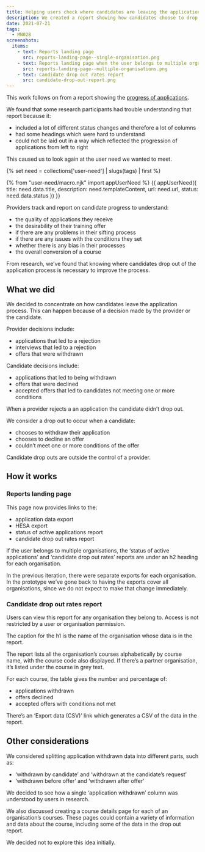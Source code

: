 ```yaml
---
title: Helping users check where candidates are leaving the application process
description: We created a report showing how candidates choose to drop out of applying
date: 2021-07-21
tags:
  - MN028
screenshots:
  items:
    - text: Reports landing page
      src: reports-landing-page--single-organisation.png
    - text: Reports landing page when the user belongs to multiple organisations
      src: reports-landing-page--multiple-organisations.png
    - text: Candidate drop out rates report
      src: candidate-drop-out-report.png
---
```


This work follows on from a report showing the [progress of applications](/providing-status-and-progress-reports-alongside-data-exports).

We found that some research participants had trouble understanding that report because it:

- included a lot of different status changes and therefore a lot of columns
- had some headings which were hard to understand
- could not be laid out in a way which reflected the progression of applications from left to right

This caused us to look again at the user need we wanted to meet.

{% set need = collections['user-need'] | slugs(tags) | first %}

{% from "user-need/macro.njk" import appUserNeed %}
{{ appUserNeed({
  title: need.data.title,
  description: need.templateContent,
  url: need.url,
  status: need.data.status
}) }}

Providers track and report on candidate progress to understand:

- the quality of applications they receive
- the desirability of their training offer
- if there are any problems in their sifting process
- if there are any issues with the conditions they set
- whether there is any bias in their processes
- the overall conversion of a course

From research, we’ve found that knowing where candidates drop out of the application process is necessary to improve the process.

## What we did

We decided to concentrate on how candidates leave the application process. This can happen because of a decision made by the provider or the candidate.

Provider decisions include:

- applications that led to a rejection
- interviews that led to a rejection
- offers that were withdrawn

Candidate decisions include:

- applications that led to being withdrawn
- offers that were declined
- accepted offers that led to candidates not meeting one or more conditions

When a provider rejects a an application the candidate didn’t drop out.

We consider a drop out to occur when a candidate:

- chooses to withdraw their application
- chooses to decline an offer
- couldn’t meet one or more conditions of the offer

Candidate drop outs are outside the control of a provider.

## How it works

### Reports landing page

This page now provides links to the:

- application data export
- HESA export
- status of active applications report
- candidate drop out rates report

If the user belongs to multiple organisations, the ‘status of active applications’ and ‘candidate drop out rates’ reports are under an h2 heading for each organisation.

In the previous iteration, there were separate exports for each organisation. In the prototype we’ve gone back to having the exports cover all organisations, since we do not expect to make that change immediately.

### Candidate drop out rates report

Users can view this report for any organisation they belong to. Access is not restricted by a user or organisation permission.

The caption for the h1 is the name of the organisation whose data is in the report.

The report lists all the organisation’s courses alphabetically by course name, with the course  code also displayed. If there’s a partner organisation, it’s listed under the course in grey text.

For each course, the table gives the number and percentage of:

- applications withdrawn
- offers declined
- accepted offers with conditions not met

There’s an ‘Export data (CSV)’ link which generates a CSV of the data in the report.

## Other considerations

We considered splitting application withdrawn data into different parts, such as:

- ‘withdrawn by candidate’ and ‘withdrawn at the candidate’s request’
- ‘withdrawn before offer’ and ‘withdrawn after offer’

We decided to see how a single ‘application withdrawn’ column was understood by users in research.

We also discussed creating a course details page for each of an organisation’s courses. These pages could contain a variety of information and data about the course, including some of the data in the drop out report.

We decided not to explore this idea initially.
